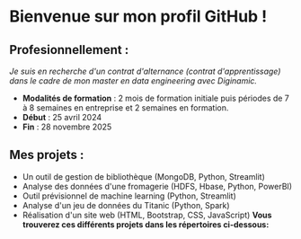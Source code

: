 # Bienvenue sur mon profil GitHub ! 

## Profesionnellement : 
*Je suis en recherche d'un contrat d'alternance (contrat d'apprentissage) dans le cadre de mon master en data engineering avec Diginamic.*
 - **Modalités de formation** : 2 mois de formation initiale puis périodes de 7 à 8 semaines en entreprise et 2 semaines en formation.
 - **Début** : 25 avril 2024
 - **Fin** : 28 novembre 2025

## Mes projets : 
 - Un outil de gestion de bibliothèque (MongoDB, Python, Streamlit)
 - Analyse des données d'une fromagerie (HDFS, Hbase, Python, PowerBI)
 - Outil prévisionnel de machine learning (Python, Streamlit)
 - Analyse d'un jeu de données du Titanic (Python, Spark)
 - Réalisation d'un site web (HTML, Bootstrap, CSS, JavaScript)
**Vous trouverez ces différents projets dans les répertoires ci-dessous:**
